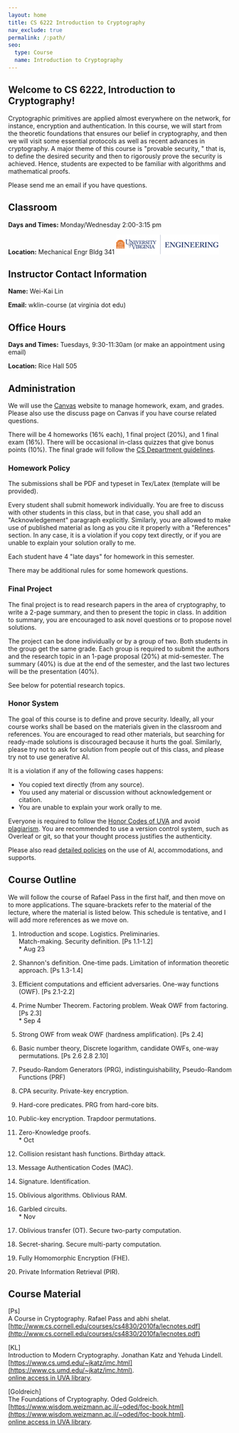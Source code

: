 ```yaml
---
layout: home
title: CS 6222 Introduction to Cryptography
nav_exclude: true
permalink: /:path/
seo:
  type: Course
  name: Introduction to Cryptography
---
```


Welcome to CS 6222, Introduction to Cryptography!
----------------------------------------

Cryptographic primitives are applied almost everywhere on the network, for instance, encryption and authentication. In this course, we will start from the theoretic foundations that ensures our belief in cryptography, and then we will visit some essential protocols as well as recent advances in cryptography. A major theme of this course is "provable security, " that is, to define the desired security and then to rigorously prove the security is achieved. Hence, students are expected to be familiar with algorithms and mathematical proofs.

Please send me an email if you have questions.

Classroom
---------

**Days and Times:** Monday/Wednesday 2:00-3:15 pm

**Location:** Mechanical Engr Bldg 341 ![UVA Engineering](assets/images/uva-eng.png)

Instructor Contact Information
------------------------------

**Name:** Wei-Kai Lin

**Email:** wklin-course (at virginia dot edu)

Office Hours
------------

**Days and Times:** Tuesdays, 9:30-11:30am (or make an appointment using email)

**Location:** Rice Hall 505

Administration
--------------

We will use the [Canvas](https://canvas.its.virginia.edu) website to manage homework, exam, and grades. Please also use the discuss page on Canvas if you have course related questions.

There will be 4 homeworks (16% each), 1 final project (20%), and 1 final exam (16%). There will be occasional in-class quizzes that give bonus points (10%). The final grade will follow the [CS Department guidelines](https://uvacsadvising.org/policies.html#cs-department-grading-guidelines).

### Homework Policy

The submissions shall be PDF and typeset in Tex/Latex (template will be provided).

Every student shall submit homework individually. You are free to discuss with other students in this class, but in that case, you shall add an "Acknowledgement" paragraph explicitly. Similarly, you are allowed to make use of published material as long as you cite it properly with a "References" section. In any case, it is a violation if you copy text directly, or if you are unable to explain your solution orally to me.

Each student have 4 "late days" for homework in this semester.

There may be additional rules for some homework questions.

### Final Project

The final project is to read research papers in the area of cryptography, to write a 2-page summary, and then to present the topic in class. In addition to summary, you are encouraged to ask novel questions or to propose novel solutions.

The project can be done individually or by a group of two. Both students in the group get the same grade. Each group is required to submit the authors and the research topic in an 1-page proposal (20%) at mid-semester. The summary (40%) is due at the end of the semester, and the last two lectures will be the presentation (40%).

See below for potential research topics.

### Honor System

The goal of this course is to define and prove security. Ideally, all your course works shall be based on the materials given in the classroom and references. You are encouraged to read other materials, but searching for ready-made solutions is discouraged because it hurts the goal. Similarly, please try not to ask for solution from people out of this class, and please try not to use generative AI.

It is a violation if any of the following cases happens:
 - You copied text directly (from any source).
 - You used any material or discussion without acknowledgement or citation.
 - You are unable to explain your work orally to me.

Everyone is required to follow the [Honor Codes of UVA](https://honor.virginia.edu/academic-fraud) and avoid [plagiarism](https://honor.virginia.edu/plagiarism-supplement). You are recommended to use a version control system, such as Overleaf or git, so that your thought process justifies the authenticity.

Please also read [detailed policies](uva_support.md) on the use of AI, accommodations, and supports.

Course Outline
--------------

We will follow the course of Rafael Pass in the first half, and then move on to more applications. The square-brackets refer to the material of the lecture, where the material is listed below. This schedule is tentative, and I will add more references as we move on.

1.  Introduction and scope. Logistics. Preliminaries.  
    Match-making. Security definition. \[Ps 1.1-1.2\]  
    \* Aug 23  
    
2.  Shannon's definition. One-time pads. Limitation of information theoretic approach. \[Ps 1.3-1.4\]
3.  Efficient computations and efficient adversaries. One-way functions (OWF). \[Ps 2.1-2.2\]
4.  Prime Number Theorem. Factoring problem. Weak OWF from factoring. \[Ps 2.3\]  
    \* Sep 4  
    
5.  Strong OWF from weak OWF (hardness amplification). \[Ps 2.4\]
6.  Basic number theory, Discrete logarithm, candidate OWFs, one-way permutations. \[Ps 2.6 2.8 2.10\]
7.  Pseudo-Random Generators (PRG), indistinguishability, Pseudo-Random Functions (PRF)
8.  CPA security. Private-key encryption.
9.  Hard-core predicates. PRG from hard-core bits.
10.  Public-key encryption. Trapdoor permutations.
11.  Zero-Knowledge proofs.  
    \* Oct  
    
12.  Collision resistant hash functions. Birthday attack.
13.  Message Authentication Codes (MAC).  
    
14.  Signature. Identification.
15.  Oblivious algorithms. Oblivious RAM.
16.  Garbled circuits.  
    \* Nov  
    
17.  Oblivious transfer (OT). Secure two-party computation.  
    
18.  Secret-sharing. Secure multi-party computation.  
    
19.  Fully Homomorphic Encryption (FHE).
20.  Private Information Retrieval (PIR).

Course Material
---------------

\[Ps\]  
A Course in Cryptography. Rafael Pass and abhi shelat.  
[http://www.cs.cornell.edu/courses/cs4830/2010fa/lecnotes.pdf](http://www.cs.cornell.edu/courses/cs4830/2010fa/lecnotes.pdf)

\[KL\]  
Introduction to Modern Cryptography. Jonathan Katz and Yehuda Lindell.  
[https://www.cs.umd.edu/~jkatz/imc.html](https://www.cs.umd.edu/~jkatz/imc.html).  
[online access in UVA library](https://search.lib.virginia.edu/sources/uva_library/items/u10203454).

\[Goldreich\]  
The Foundations of Cryptography. Oded Goldreich.  
[https://www.wisdom.weizmann.ac.il/~oded/foc-book.html](https://www.wisdom.weizmann.ac.il/~oded/foc-book.html).  
[online access in UVA library](https://search.lib.virginia.edu/sources/uva_library/items/u8631726).

